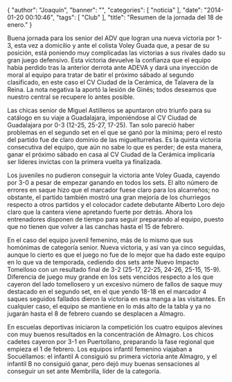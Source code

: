 {
  "author": "Joaquín", 
  "banner": "", 
  "categories": [
    "noticia"
  ], 
  "date": "2014-01-20 00:10:46", 
  "tags": [
    "Club"
  ], 
  "title": "Resumen de la jornada del 18 de enero."
}

Buena jornada para los senior del ADV que logran una nueva victoria por 1-3, esta vez a domicilio y ante el colista Voley Guada que, a pesar de su posición, está poniendo muy complicadas las victorias a sus rivales dado su gran juego defensivo. Esta victoria devuelve la confianza que el equipo había perdido tras la anterior derrota ante ADEVA y dará una inyección de moral al equipo para tratar de batir el próximo sábado al segundo clasificado, en este caso el CV Ciudad de la Cerámica, de Talavera de la Reina. La nota negativa la aportó la lesión de Ginés; todos deseamos que nuestro central se recupere lo antes posible.

Las chicas senior de Miguel Astilleros se apuntaron otro triunfo para su catálogo en su viaje a Guadalajara, imponiéndose al CV Ciudad de Guadalajara por 0-3 (12-25, 25-27, 17-25). Tan solo pareció haber problemas en el segundo set en el que se ganó por la mínima; pero el resto del partido fue de claro dominio de las miguelturreñas. Es la quinta victoria consecutiva del equipo, que aún no sabe lo que es perder; de esta manera, ganar el próximo sábado en casa al CV Ciudad de la Cerámica implicaría ser líderes invictas con la primera vuelta ya finalizada.

Los juveniles no pudieron conseguir la victoria ante Voley Guada, cayendo por 3-0 a pesar de empezar ganando en todos los sets. El alto número de errores en saque hizo que el marcador fuese claro para los alcarreños; no obstante, el partido también mostró una gran mejoría de los churriegos respecto a otros partidos y el colocador cadete debutante Alberto Loro dejo claro que la cantera viene apretando fuerte por detrás. Ahora los entrenadores disponen de tiempo para seguir preparando al equipo, puesto que no tienen que volver a las canchas hasta el 15 de febrero.

En el caso del equipo juvenil femenino, más de lo mismo que sus homónimas de categoría senior. Nueva victoria, y así van ya cinco seguidas, aunque lo cierto es que el juego no fue de lo mejor que ha dado este equipo en lo que va de temporada, cediendo dos sets ante Nuevo Impacto Tomelloso con un resultado final de 3-2 (25-17, 22-25, 24-26, 25-15, 15-9). Diferencia de juego muy grande en los sets vencidos respecto a los que cayeron del lado tomellosero y un excesivo número de fallos de saque muy destacado en el segundo set, en el que yendo 18-18 en el marcador 4 saques seguidos fallados dieron la victoria en esa manga a las visitantes. En cualquier caso, el equipo se mantiene en lo más alto de la tabla y ya no jugarán hasta el 8 de febrero cuando se desplacen a Almagro.

En escuelas deportivas iniciaron la competición los cuatro equipos alevines con muy buenos resultados en la concentración de Almagro. Los chicos cadetes cayeron por 3-1 en Puertollano, preparando la fase regional que empieza el 1 de febrero. Los equipos infantil femenino viajaban a Socuéllamos: el infantil A consiguió su primera victoria ante Almagro, y el infantil B no consiguió ganar, pero dejó muy buenas sensaciones al conseguir un set ante Membrilla, líder de la categoría.

